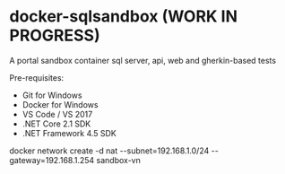 # docker-sqlsandbox (WORK IN PROGRESS)
A portal sandbox container sql server, api, web and gherkin-based tests

Pre-requisites:

- Git for Windows
- Docker for Windows
- VS Code / VS 2017
- .NET Core 2.1 SDK
- .NET Framework 4.5 SDK

docker network create -d nat --subnet=192.168.1.0/24 --gateway=192.168.1.254 sandbox-vn

